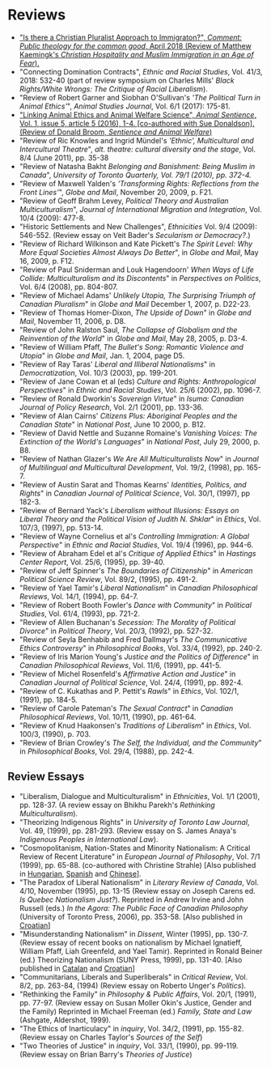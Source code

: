 # Reviews

- ["Is there a Christian Pluralist Approach to Immigraton?", _Comment: Public theology for the common good_, April 2018 (Review of Matthew Kaemingk's _Christian Hospitality and Muslim Immigration in an Age of Fear_).](https://www.cardus.ca/comment/article/5205/is-there-a-christian-pluralist-approach-to-immigration/)
- "Connecting Domination Contracts", _Ethnic and Racial Studies_, Vol. 41/3, 2018: 532-40 (part of review symposium on Charles Mills' _Black Rights/White Wrongs: The Critique of Racial Liberalism_).
- "Review of Robert Garner and Siobhan O'Sullivan's _'The Political Turn in Animal Ethics'_", _Animal Studies Journal_, Vol. 6/1 (2017): 175-81.
- ["Linking Animal Ethics and Animal Welfare Science", _Animal Sentience_, Vol. 1, issue 5, article 5 (2016), 1-4\. [co-authored with Sue Donaldson]. (Review of Donald Broom, _Sentience and Animal Welfare_)](http://animalstudiesrepository.org/animsent/vol1/iss5/5)
- "Review of Ric Knowles and Ingrid Mündel's _'Ethnic', Multicultural and Intercultural Theatre_", _alt. theatre: cultural diversity and the stage_, Vol. 8/4 (June 2011), pp. 35-38
- "Review of Natasha Bakht _Belonging and Banishment: Being Muslim in Canada_", _University of Toronto Quarterly, Vol. 79/1 (2010), pp. 372-4._
- "Review of Maxwell Yalden's _'Transforming Rights: Reflections from the Front Lines'_", _Globe and Mail_, November 20, 2009, p. F21.
- "Review of Geoff Brahm Levey, _Political Theory and Australian Multiculturalism_", _Journal of International Migration and Integration_, Vol. 10/4 (2009): 477-8.
- "Historic Settlements and New Challenges", _Ethnicities_ Vol. 9/4 (2009): 546-552\. (Review essay on Veit Bader's _Secularism or Democracy?_.)
- "Review of Richard Wilkinson and Kate Pickett's _The Spirit Level: Why More Equal Societies Almost Always Do Better_", in _Globe and Mail_, May 16, 2009, p. F12.
- "Review of Paul Sniderman and Louk Hagendoorn' _When Ways of Life Collide: Multiculturalism and its Discontents_" in _Perspectives on Politics_, Vol. 6/4 (2008), pp. 804-807.
- "Review of Michael Adams' _Unlikely Utopia, The Surprising Triumph of Canadian Pluralism_" in _Globe and Mail_ December 1, 2007, p. D22-23.
- "Review of Thomas Homer-Dixon, _The Upside of Down_" in _Globe and Mail_, November 11, 2006, p. D8.
- "Review of John Ralston Saul, _The Collapse of Globalism and the Reinvention of the World_" in _Globe and Mail_, May 28, 2005, p. D3-4.
- "Review of William Pfaff, _The Bullet's Song: Romantic Violence and Utopia_" in _Globe and Mail_, Jan. 1, 2004, page D5.
- "Review of Ray Taras' _Liberal and Illiberal Nationalisms_" in _Democratization_, Vol. 10/3 (2003), pp. 199-201.
- "Review of Jane Cowan et al (eds) _Culture and Rights: Anthropological Perspectives_" in _Ethnic and Racial Studies_, Vol. 25/6 (2002), pp. 1096-7.
- "Review of Ronald Dworkin's _Sovereign Virtue_" in _Isuma: Canadian Journal of Policy Research_, Vol. 2/1 (2001), pp. 133-36.
- "Review of Alan Cairns' _Citizens Plus: Aboriginal Peoples and the Canadian State_" in _National Post_, June 10 2000, p. B12.
- "Review of David Nettle and Suzanne Romaine's _Vanishing Voices: The Extinction of the World's Languages_" in _National Post_, July 29, 2000, p. B8.
- "Review of Nathan Glazer's _We Are All Multiculturalists Now_" in _Journal of Multilingual and Multicultural Development_, Vol. 19/2, (1998), pp. 165-7.
- "Review of Austin Sarat and Thomas Kearns' _Identities, Politics, and Rights_" in _Canadian Journal of Political Science_, Vol. 30/1, (1997), pp 182-3.
- "Review of Bernard Yack's _Liberalism without Illusions: Essays on Liberal Theory and the Political Vision of Judith N. Shklar_" in _Ethics_, Vol. 107/3, (1997), pp. 513-14.
- "Review of Wayne Cornelius et al's _Controlling Immigration: A Global Perspective_" in _Ethnic and Racial Studies_, Vol. 19/4 (1996), pp. 944-6.
- "Review of Abraham Edel et al's _Critique of Applied Ethics_" in _Hastings Center Report_, Vol. 25/6, (1995), pp. 39-40.
- "Review of Jeff Spinner's _The Boundaries of Citizenship_" in _American Political Science Review_, Vol. 89/2, (1995), pp. 491-2.
- "Review of Yael Tamir's _Liberal Nationalism_" in _Canadian Philosophical Reviews_, Vol. 14/1, (1994), pp. 64-7.
- "Review of Robert Booth Fowler's _Dance with Community_" in _Political Studies_, Vol. 61/4, (1993), pp. 721-2.
- "Review of Allen Buchanan's _Secession: The Morality of Political Divorce_" in _Political Theory_, Vol. 20/3, (1992), pp. 527-32.
- "Review of Seyla Benhabib and Fred Dallmayr's _The Communicative Ethics Controversy_" in _Philosophical Books_, Vol. 33/4, (1992), pp. 240-2.
- "Review of Iris Marion Young's _Justice and the Politics of Difference_" in _Canadian Philosophical Reviews_, Vol. 11/6, (1991), pp. 441-5.
- "Review of Michel Rosenfeld's _Affirmative Action and Justice_" in _Canadian Journal of Political Science_, Vol. 24/4, (1991), pp. 892-4.
- "Review of C. Kukathas and P. Pettit's _Rawls_" in _Ethics_, Vol. 102/1, (1991), pp. 184-5.
- "Review of Carole Pateman's _The Sexual Contract_" in _Canadian Philosophical Reviews_, Vol. 10/11, (1990), pp. 461-64.
- "Review of Knud Haakonsen's _Traditions of Liberalism_" in _Ethics_, Vol. 100/3, (1990), p. 703.
- "Review of Brian Crowley's _The Self, the Individual, and the Community_" in _Philosophical Books_, Vol. 29/4, (1988), pp. 242-4.

## Review Essays

- "Liberalism, Dialogue and Multiculturalism" in _Ethnicities_, Vol. 1/1 (2001), pp. 128-37\. (A review essay on Bhikhu Parekh's _Rethinking Multiculturalism_).
- "Theorizing Indigenous Rights" in _University of Toronto Law Journal_, Vol. 49, (1999), pp. 281-293\. (Review essay on S. James Anaya's _Indigenous Peoples in International Law_).
- "Cosmopolitanism, Nation-States and Minority Nationalism: A Critical Review of Recent Literature" in _European Journal of Philosophy_, Vol. 7/1 (1999), pp. 65-88\. (co-authored with Christine Strahle) [Also published in [Hungarian](/publications/translated/hungarian), [Spanish](/publications/translated/spanish) and [Chinese](/publications/translated/chinese)].
- "The Paradox of Liberal Nationalism" in _Literary Review of Canada_, Vol. 4/10, November (1995), pp. 13-15 (Review essay on Joseph Carens ed. _Is Quebec Nationalism Just?_). Reprinted in Andrew Irvine and John Russell (eds.) _In the Agora: The Public Face of Canadian Philosophy_ (University of Toronto Press, 2006), pp. 353-58\. [Also published in [Croatian](/publications/translated/croatian)]
- "Misunderstanding Nationalism" in _Dissent_, Winter (1995), pp. 130-7\. (Review essay of recent books on nationalism by Michael Ignatieff, William Pfaff, Liah Greenfeld, and Yael Tamir). Reprinted in Ronald Beiner (ed.) Theorizing Nationalism (SUNY Press, 1999), pp. 131-40\. [Also published in [Catalan](/publications/translated/catalan) and [Croatian](/publications/translated/croatian)]
- "Communitarians, Liberals and Superliberals" in _Critical Review_, Vol. 8/2, pp. 263-84, (1994) (Review essay on Roberto Unger's _Politics_).
- "Rethinking the Family" in _Philosophy & Public Affairs_, Vol. 20/1, (1991), pp. 77-97\. (Review essay on Susan Moller Okin's Justice, Gender and the Family) Reprinted in Michael Freeman (ed.) _Family, State and Law_ (Ashgate, Aldershot, 1999).
- "The Ethics of Inarticulacy" in _inquiry_, Vol. 34/2, (1991), pp. 155-82\. (Review essay on Charles Taylor's _Sources of the Self_)
- "Two Theories of Justice" in _inquiry_, Vol. 33/1, (1990), pp. 99-119\. (Review essay on Brian Barry's _Theories of Justice_)
